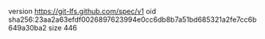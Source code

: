 version https://git-lfs.github.com/spec/v1
oid sha256:23aa2a63efdf0026897623994e0cc6db8b7a51bd685321a2fe7cc6b649a30ba2
size 446
